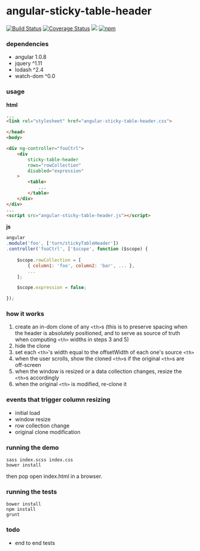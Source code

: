 # angular-sticky-table-header

[![Build Status][build]](https://travis-ci.org/bcherny/angular-sticky-table-header) [![Coverage Status][coverage]](https://coveralls.io/r/bcherny/angular-sticky-table-header) ![][bower] [![npm]](https://www.npmjs.com/package/angular-sticky-table-header)

[build]: https://img.shields.io/travis/bcherny/angular-sticky-table-header.svg?branch=master&style=flat-square
[coverage]: http://img.shields.io/coveralls/bcherny/angular-sticky-table-header.svg?branch=master&style=flat-square
[bower]: https://img.shields.io/bower/v/angular-sticky-table-header.svg?style=flat-square
[npm]: https://img.shields.io/npm/v/angular-sticky-table-header.svg?style=flat-square

### dependencies

- angular 1.0.8
- jquery ^1.11
- lodash ^2.4
- watch-dom ^0.0

### usage

**html**

```html
...
<link rel="stylesheet" href="angular-sticky-table-header.css">

</head>
<body>

<div ng-controller="fooCtrl">
	<div
		sticky-table-header
		rows="rowCollection"
		disabled="expression"
	>
		<table>
			...
		</table>
	</div>
</div>
...
<script src="angular-sticky-table-header.js"></script>
```

**js**

```js
angular
.module('foo', ['turn/stickyTableHeader'])
.controller('fooCtrl', ['$scope', function ($scope) {
	
	$scope.rowCollection = [
		{ column1: 'foo', column2: 'bar', ... },
		...
	];

	$scope.expression = false;

});
```

### how it works

1. create an in-dom clone of any `<th>`s (this is to preserve spacing when the header is absolutely positioned, and to serve as source of truth when computing `<th>` widths in steps 3 and 5)
2. hide the clone
3. set each `<th>`'s width equal to the offsetWidth of each one's source `<th>`
4. when the user scrolls, show the cloned `<th>`s if the original `<th>`s are off-screen
5. when the window is resized or a data collection changes, resize the `<th>`s accordingly
6. when the original `<th>` is modified, re-clone it

### events that trigger column resizing

- initial load
- window resize
- row collection change
- original clone modification

### running the demo

```shell
sass index.scss index.css
bower install
```

then pop open index.html in a browser.

### running the tests

```
bower install
npm install
grunt
```

### todo

- end to end tests